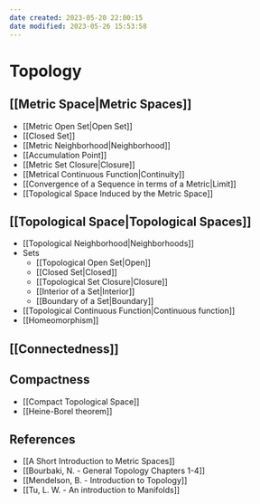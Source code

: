 ```yaml
---
date created: 2023-05-20 22:00:15
date modified: 2023-05-26 15:53:58
---
```


# Topology

## [[Metric Space|Metric Spaces]]

- [[Metric Open Set|Open Set]]
- [[Closed Set]]
- [[Metric Neighborhood|Neighborhood]]
- [[Accumulation Point]]
- [[Metric Set Closure|Closure]]
- [[Metrical Continuous Function|Continuity]]
- [[Convergence of a Sequence in terms of a Metric|Limit]]
- [[Topological Space Induced by the Metric Space]]

## [[Topological Space|Topological Spaces]]

- [[Topological Neighborhood|Neighborhoods]]
- Sets
	- [[Topological Open Set|Open]]
	- [[Closed Set|Closed]]
	- [[Topological Set Closure|Closure]]
	- [[Interior of a Set|Interior]]
	- [[Boundary of a Set|Boundary]]
- [[Topological Continuous Function|Continuous function]]
- [[Homeomorphism]]

## [[Connectedness]]

## Compactness

- [[Compact Topological Space]]
- [[Heine-Borel theorem]]

## References

- [[A Short Introduction to Metric Spaces]]
- [[Bourbaki, N. - General Topology Chapters 1-4]]
- [[Mendelson, B. - Introduction to Topology]]
- [[Tu, L. W. - An introduction to Manifolds]]